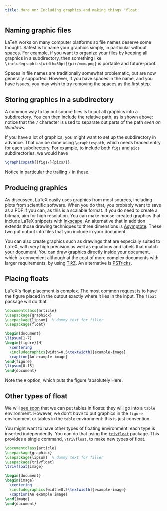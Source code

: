 ```yaml
---
title: More on: Including graphics and making things 'float'
---
```


## Naming graphic files

LaTeX works on many computer platforms so
file names deserve some thought.
Safest is to name your graphics simply, in particular without spaces.
For example, if you want to organize your files by keeping all
graphics in a subdirectory, then something like
`\includegraphics[width=30pt]{pix/mom.png}`
is portable and future-proof.

Spaces in file names are traditionally somewhat problematic, but are now
generally supported. However, if you have spaces in the name, and you have
issues, you may wish to try removing the spaces as the first step.

## Storing graphics in a subdirectory

A common way to lay out source files is to put all graphics into a subdirectory.
You can then include the relative path, as is shown above: notice that the
`/` character is used to separate out parts of the path _even on Windows_.

If you have a lot of graphics, you might want to set up the subdirectory
in advance. That can be done using `\graphicspath`, which needs braced entry
for each subdirectory. For example, to include both `figs` and `pics`
subdirectories, we would have

<!-- {% raw %} -->
```latex
\graphicspath{{figs/}{pics/}}
```
<!-- {% endraw %} -->

Notice in particular the trailing `/` in these.

## Producing graphics

As discussed, LaTeX easily uses graphics from most sources, including plots from
scientific software. When you do that, you probably want to save as a PDF if you
can, as this is a scalable format. If you do need to create a bitmap, aim for
high resolution. You can make mouse-created graphics that include LaTeX snippets
with [Inkscape](https://inkscape.org/). An alternative that in addition extends
those drawing techniques to three dimensions is
[Asymptote](https://www.ctan.org/pkg/asymptote). These two put output into files
that you include in your document.

You can also create graphics such as drawings that are especially suited to
LaTeX, with very high precision as well as equations and labels that match your
document. You can draw graphics directly inside your document, which is
convenient although at the cost of more complex documents with larger
requirements, by using [Ti*k*Z](https://ctan.org/pkg/pgf). An alternative is
[PSTricks](https://ctan.org/pkg/pstricks-base).

## Placing floats

LaTeX's float placement is complex.
The most common request is to have the figure placed
in the output exactly where it lies in the input.
The `float` package will do that.

<!-- {% raw %} -->
```latex
\documentclass{article}
\usepackage{graphicx}
\usepackage{lipsum}  % dummy text for filler
\usepackage{float}  

\begin{document}
\lipsum[1-7]
\begin{figure}[H]
  \centering
  \includegraphics[width=0.5\textwidth]{example-image}
  \caption{An example image}
\end{figure}
\lipsum[8-15]
\end{document}
```
<!-- {% endraw %} -->

Note the `H` option, which puts the figure 'absolutely Here'.

## Other types of float

We will [see soon](lesson-08) that we can put tables in floats: they will go
into a `table` environment. However, we don't _have_ to put graphics in the
`figure` environment or tables in the `table` environment: this is just
convention.

You might want to have other types of floating environment: each type is
inserted independently. You can do that using the
[`trivfloat`](https://ctan.org/pkg/trivloat) package. This provides a single
command, `\trivfloat`, to make new types of float.

```latex
\documentclass{article}
\usepackage{graphicx}
\usepackage{lipsum}  % dummy text for filler
\usepackage{trivfloat}
\trivfloat{image}

\begin{document}
\begin{image}
  \centering
  \includegraphics[width=0.5\textwidth]{example-image}
  \caption{An example image}
\end{image}
\end{document}
```
